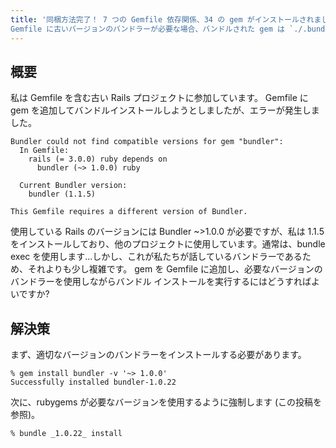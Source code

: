 ```yaml
---
title: '同梱方法完了！ 7 つの Gemfile 依存関係、34 の gem がインストールされました。
Gemfile に古いバージョンのバンドラーが必要な場合、バンドルされた gem は `./.bundle` にインストールされますか?'
---
```


## 概要
私は Gemfile を含む古い Rails プロジェクトに参加しています。 Gemfile に gem を追加してバンドルインストールしようとしましたが、エラーが発生しました。

```
Bundler could not find compatible versions for gem "bundler":
  In Gemfile:
    rails (= 3.0.0) ruby depends on
      bundler (~> 1.0.0) ruby

  Current Bundler version:
    bundler (1.1.5)

This Gemfile requires a different version of Bundler.

```
使用している Rails のバージョンには Bundler ~>1.0.0 が必要ですが、私は 1.1.5 をインストールしており、他のプロジェクトに使用しています。通常は、bundle exec を使用します...しかし、これが私たちが話しているバンドラーであるため、それよりも少し複雑です。 gem を Gemfile に追加し、必要なバージョンのバンドラーを使用しながらバンドル インストールを実行するにはどうすればよいですか?

## 解決策
まず、適切なバージョンのバンドラーをインストールする必要があります。

```
% gem install bundler -v '~> 1.0.0'
Successfully installed bundler-1.0.22

```
次に、rubygems が必要なバージョンを使用するように強制します (この投稿を参照)。

```
% bundle _1.0.22_ install

```

